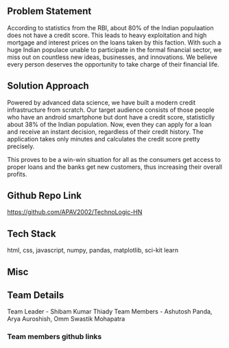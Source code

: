 ## Problem Statement

According to statistics from the RBI, about 80% of the Indian populaation does not have a credit score. This leads to heavy exploitation and high mortgage and interest prices on the loans taken by this faction. With such a huge Indian populace unable to participate in the formal financial sector, we miss out on countless new ideas, businesses, and innovations. We believe every person deserves the opportunity to take charge of their financial life. 


## Solution Approach

Powered by advanced data science, we have built a modern credit infrastructure from scratch. Our target audience consists of those people who have an android smartphone but dont have a credit score, statisticlly about 38% of the Indian population. Now, even they can apply for a loan and receive an instant decision, regardless of their credit history. The application takes only minutes and calculates the credit score pretty precisely.

This proves to be a win-win situation for all as the consumers get access to proper loans and the banks get new customers, thus increasing their overall profits.

## Github Repo Link

https://github.com/APAV2002/TechnoLogic-HN


## Tech Stack

html, css, javascript, numpy, pandas, matplotlib, sci-kit learn


## Misc





## Team Details

Team Leader - Shibam Kumar Thiady
Team Members - Ashutosh Panda, Arya Auroshish, Omm Swastik Mohapatra



### Team members github links
